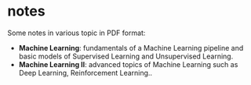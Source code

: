 # notes
Some notes in various topic in PDF format:
- __Machine Learning__: fundamentals of a Machine Learning pipeline and basic models of Supervised Learning and Unsupervised Learning.
- __Machine Learning II__: advanced topics of Machine Learning such as Deep Learning, Reinforcement Learning..
